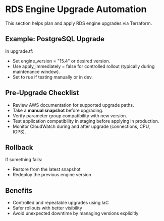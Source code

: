 ﻿# RDS Engine Upgrade Automation

This section helps plan and apply RDS engine upgrades via Terraform.

## Example: PostgreSQL Upgrade

In upgrade.tf:
- Set engine_version = "15.4" or desired version.
- Use apply_immediately = false for controlled rollout (typically during maintenance window).
- Set to 	rue if testing manually or in dev.

## Pre-Upgrade Checklist

- Review AWS documentation for supported upgrade paths.
- Take a **manual snapshot** before upgrading.
- Verify parameter group compatibility with new version.
- Test application compatibility in staging before applying in production.
- Monitor CloudWatch during and after upgrade (connections, CPU, IOPS).

## Rollback

If something fails:
- Restore from the latest snapshot
- Redeploy the previous engine version

## Benefits

- Controlled and repeatable upgrades using IaC
- Safer rollouts with better visibility
- Avoid unexpected downtime by managing versions explicitly
